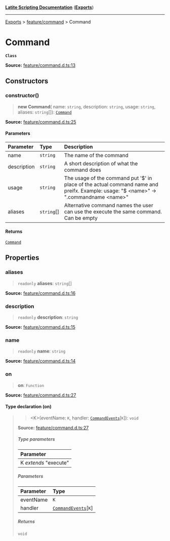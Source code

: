[**Latite Scripting Documentation**](../../README.md) ([**Exports**](../../exports.md))

---

[Exports](../../exports.md) > [feature/command](../index.md) > Command

# Command

**`Class`**

**Source:** [feature/command.d.ts:13](https://github.com/LatiteScripting/latitescripting.github.io/blob/f7b9df2/definitions/feature/command.d.ts#L13)

## Constructors

### constructor()

> **new Command**(
> name: `string`,
> description: `string`,
> usage: `string`,
> aliases: `string`[]): [`Command`](class.Command.md)

**Source:** [feature/command.d.ts:25](https://github.com/LatiteScripting/latitescripting.github.io/blob/f7b9df2/definitions/feature/command.d.ts#L25)

#### Parameters

| Parameter   | Type       | Description                                                                                                                               |
| :---------- | :--------- | :---------------------------------------------------------------------------------------------------------------------------------------- |
| name        | `string`   | The name of the command                                                                                                                   |
| description | `string`   | A short description of what the command does                                                                                              |
| usage       | `string`   | The usage of the command put '$' in place of the actual command name and preifx. Example: usage: "$ \<name\>" -\> ".commandname \<name\>" |
| aliases     | `string`[] | Alternative command names the user can use the execute the same command. Can be empty                                                     |

#### Returns

[`Command`](class.Command.md)

## Properties

### aliases

> `readonly` **aliases**: `string`[]

**Source:** [feature/command.d.ts:16](https://github.com/LatiteScripting/latitescripting.github.io/blob/f7b9df2/definitions/feature/command.d.ts#L16)

### description

> `readonly` **description**: `string`

**Source:** [feature/command.d.ts:15](https://github.com/LatiteScripting/latitescripting.github.io/blob/f7b9df2/definitions/feature/command.d.ts#L15)

### name

> `readonly` **name**: `string`

**Source:** [feature/command.d.ts:14](https://github.com/LatiteScripting/latitescripting.github.io/blob/f7b9df2/definitions/feature/command.d.ts#L14)

### on

> **on**: `Function`

**Source:** [feature/command.d.ts:27](https://github.com/LatiteScripting/latitescripting.github.io/blob/f7b9df2/definitions/feature/command.d.ts#L27)

#### Type declaration (on)

> > \<K\>(eventName: `K`, handler: [`CommandEvents`](../interfaces/interface.CommandEvents.md)[`K`]): `void`
>
> **Source:** [feature/command.d.ts:27](https://github.com/LatiteScripting/latitescripting.github.io/blob/f7b9df2/definitions/feature/command.d.ts#L27)
>
> ##### Type parameters
>
> | Parameter             |
> | :-------------------- |
> | K _extends_ "execute" |
>
> ##### Parameters
>
> | Parameter | Type                                                             |
> | :-------- | :--------------------------------------------------------------- |
> | eventName | `K`                                                              |
> | handler   | [`CommandEvents`](../interfaces/interface.CommandEvents.md)[`K`] |
>
> ##### Returns
>
> `void`
